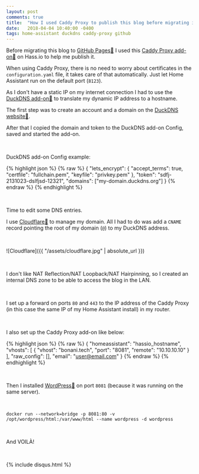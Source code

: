 ```yaml
---
layout: post
comments: true
title:  "How I used Caddy Proxy to publish this blog before migrating it to GitHub Pages"
date:   2018-04-04 10:40:00 -0400
tags: home-assistant duckdns caddy-proxy github
---
```


Before migrating this blog to [GitHub Pages🔗](https://pages.github.com) I used this [Caddy Proxy add-on🔗](https://github.com/bestlibre/hassio-addons/tree/master/caddy_proxy) on Hass.io to help me publish it.

When using Caddy Proxy, there is no need to worry about certificates in the `configuration.yaml` file, it takes care of that automatically. Just let Home Assistant run on the default port \(`8123`\).

As I don't have a static IP on my internet connection I had to use the [DuckDNS add-on🔗](https://www.home-assistant.io/addons/duckdns/) to translate my dynamic IP address to a hostname.

The first step was to create an account and a domain on the [DuckDNS website🔗](https://www.duckdns.org).

After that I copied the domain and token to the DuckDNS add-on Config, saved and started the add-on.

<br />

DuckDNS add-on Config example:  

{% highlight json %}
{% raw %}
{
  "lets_encrypt": {
    "accept_terms": true,
    "certfile": "fullchain.pem",
    "keyfile": "privkey.pem"
  },
  "token": "sdfj-2131023-dslfjsd-12321",
  "domains": ["my-domain.duckdns.org"]
}
{% endraw %}
{% endhighlight %}

<br />

Time to edit some DNS entries.  

I use [Cloudflare🔗](https://www.cloudflare.com) to manage my domain. All I had to do was add a `CNAME` record pointing the root of my domain \(`@`\) to my DuckDNS address.

<br />

![Cloudflare]({{ "/assets/cloudflare.jpg" | absolute_url }})

<br />

I don't like NAT Reflection/NAT Loopback/NAT Hairpinning, so I created an internal DNS zone to be able to access the blog in the LAN.

<br />

I set up a forward on ports `80` and `443` to the IP address of the Caddy Proxy \(in this case the same IP of my Home Assistant install\) in my router.

<br />

I also set up the Caddy Proxy add-on like below:  

{% highlight json %}
{% raw %}
{
  "homeassistant": "hassio_hostname",
  "vhosts": [
    {
      "vhost": "bonani.tech",
      "port": "8081",
      "remote": "10.10.10.10"
    }
  ],
  "raw_config": [],
  "email": "user@email.com"
}
{% endraw %}
{% endhighlight %}

<br />

Then I installed [WordPress🔗](https://hub.docker.com/_/wordpress/) on port `8081` \(because it was running on the same server\).

<br />

`docker run --network=bridge -p 8081:80 -v /opt/wordpress/html:/var/www/html --name wordpress -d wordpress`

<br />

And VOILÀ!

<br />

{% include disqus.html %}